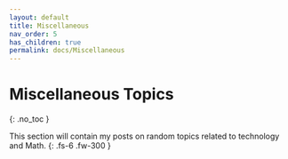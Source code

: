 ```yaml
---
layout: default
title: Miscellaneous
nav_order: 5
has_children: true
permalink: docs/Miscellaneous
---
```


# Miscellaneous Topics 
{: .no_toc }

This section will contain my posts on random topics related to technology and Math.
{: .fs-6 .fw-300 }